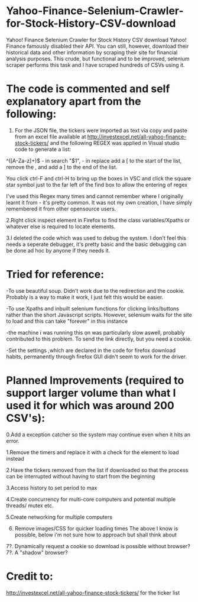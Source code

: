 # Yahoo-Finance-Selenium-Crawler-for-Stock-History-CSV-download
Yahoo! Finance Selenium Crawler for Stock History CSV download
Yahoo! Finance famously disabled their API. You can still, however, download their historical data and other information 
by scraping their site for financial analysis purposes.
This crude, but functional and to be improved, selenium scraper performs this task and I have scraped hundreds of CSVs using it.

# The code is commented and self explanatory apart from the following:

1. For the JSON file, the tickers were imported as text via copy and paste from an excel file available at 
http://investexcel.net/all-yahoo-finance-stock-tickers/ and the following REGEX was applied in Visual studio code to generate a list:

^([A-Za-z]+)$ - in search
"$1", - in replace
add a [ to the start of the list, remove the , and add a ] to the end of the list.

You click ctrl-F and ctrl-H to bring up the boxes in VSC and click the square star symbol just to the far left of the find box to allow the entering of regex

I've used this Regex many times and cannot remember where I originally learnt it from - it's pretty common. It was not my own creation, 
I have simply remembered it from other opensource users.

2.Right click inspect element in Firefox to find the class variables/Xpaths or whatever else is required to locate elements.

3.I deleted the code which was used to debug the system. I don't feel this needs a seperate debugger, it's pretty basic 
and the basic debugging can be done ad hoc by anyone if they needs it.


# Tried for reference:

-To use beautiful soup. Didn't work due to the redirection and the cookie. Probably is a way to make it work, I just felt this would be easier.

-To use Xpaths and inbuilt selenium functions for clicking links/buttons rather than the short Javascript scripts. However, selenium waits for the site to load and this can take "forever" in this instance

-the machine i was running this on was particularly slow aswell, probably contributed to this problem.
To send the link directly, but you need a cookie.

-Set the settings ,which are declared in the code for firefox download habits, permanently through firefox GUI didn't seem to work for the driver.

# Planned Improvements (required to support larger volume than what I used it for which was around 200 CSV's):

0.Add a exception catcher so the system may continue even when it hits an error.

1.Remove the timers and replace it with a check for the element to load instead

2.Have the tickers removed from the list if downloaded so that the process can be interrupted without having to start from the beginning

3.Access history to set period to max

4.Create concurrency for multi-core computers and potential multiple threads/ mutex etc.

5.Create networking for multiple computers

6. Remove images/CSS for quicker loading times
The above I know is possible, below i'm not sure how to approach but shall think about

7?. Dynamically request a cookie so download is possible without browser?
7?. A "shadow" browser?

# Credit to:
http://investexcel.net/all-yahoo-finance-stock-tickers/ for the ticker list
